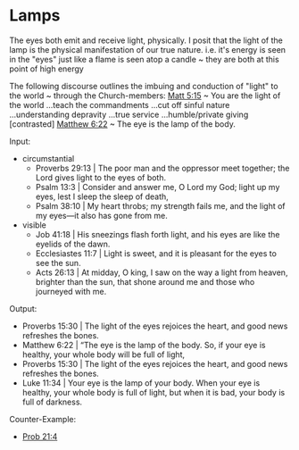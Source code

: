 # Lamps

The eyes both emit and receive light, physically.
I posit that the light of the lamp is the physical manifestation of our true nature.
i.e. it's energy is seen in the "eyes" just like a flame is seen atop a candle ~ they are both at this point of high energy

The following discourse outlines the imbuing and conduction of "light" to the world ~ through the Church-members:
  [Matt 5:15]() ~ You are the light of the world
  ...teach the commandments
  ...cut off sinful nature
  ...understanding depravity
  ...true service
  ...humble/private giving [contrasted]
  [Matthew 6:22]() ~ The eye is the lamp of the body.


Input:
* circumstantial
  * Proverbs 29:13 | The poor man and the oppressor meet together; the Lord gives light to the eyes of both.
  * Psalm 13:3 | Consider and answer me, O Lord my God; light up my eyes, lest I sleep the sleep of death,
  * Psalm 38:10 | My heart throbs; my strength fails me, and the light of my eyes—it also has gone from me.
* visible
  * Job 41:18 | His sneezings flash forth light, and his eyes are like the eyelids of the dawn.
  * Ecclesiastes 11:7 | Light is sweet, and it is pleasant for the eyes to see the sun.
  * Acts 26:13 | At midday, O king, I saw on the way a light from heaven, brighter than the sun, that shone around me and those who journeyed with me.

Output:
* Proverbs 15:30 | The light of the eyes rejoices the heart, and good news refreshes the bones.
* Matthew 6:22 | “The eye is the lamp of the body. So, if your eye is healthy, your whole body will be full of light,
* Proverbs 15:30 | The light of the eyes rejoices the heart, and good news refreshes the bones.
* Luke 11:34 | Your eye is the lamp of your body. When your eye is healthy, your whole body is full of light, but when it is bad, your body is full of darkness.

Counter-Example:
* [Prob 21:4]()
